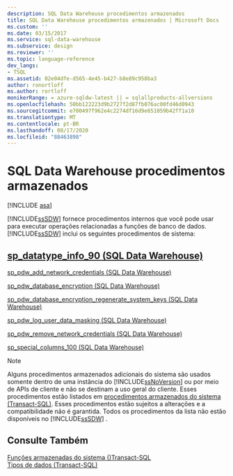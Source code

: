 ```yaml
---
description: SQL Data Warehouse procedimentos armazenados
title: SQL Data Warehouse procedimentos armazenados | Microsoft Docs
ms.custom: ''
ms.date: 03/15/2017
ms.service: sql-data-warehouse
ms.subservice: design
ms.reviewer: ''
ms.topic: language-reference
dev_langs:
- TSQL
ms.assetid: 02e04dfe-d565-4e45-b427-b8e89c958ba3
author: ronortloff
ms.author: rortloff
monikerRange: = azure-sqldw-latest || = sqlallproducts-allversions
ms.openlocfilehash: 50bb122223d9b2727f2d87fb076ac00fd46d0943
ms.sourcegitcommit: e700497f962e4c2274df16d9e651059b42ff1a10
ms.translationtype: MT
ms.contentlocale: pt-BR
ms.lasthandoff: 08/17/2020
ms.locfileid: "88463898"
---
```

# <a name="sql-data-warehouse-stored-procedures"></a>SQL Data Warehouse procedimentos armazenados
[!INCLUDE [asa](../../includes/applies-to-version/asa.md)]

  [!INCLUDE[ssSDW](../../includes/sssdw-md.md)] fornece procedimentos internos que você pode usar para executar operações relacionadas a funções de banco de dados. [!INCLUDE[ssSDW](../../includes/sssdw-md.md)] inclui os seguintes procedimentos de sistema:  
  
##  <a name="sp_datatype_info_90-40sql-data-warehouse41"></a><a name="AggregateFunctions"></a>[sp_datatype_info_90 &#40;SQL Data Warehouse&#41;](../../relational-databases/system-stored-procedures/sp-datatype-info-90-sql-data-warehouse.md)  
  
 [sp_pdw_add_network_credentials &#40;SQL Data Warehouse&#41;](../../relational-databases/system-stored-procedures/sp-pdw-add-network-credentials-sql-data-warehouse.md)  
  
 [sp_pdw_database_encryption &#40;SQL Data Warehouse&#41;](../../relational-databases/system-stored-procedures/sp-pdw-database-encryption-sql-data-warehouse.md)  
  
 [sp_pdw_database_encryption_regenerate_system_keys &#40;SQL Data Warehouse&#41;](../../relational-databases/system-stored-procedures/sp-pdw-database-encryption-regenerate-system-keys-sql-data-warehouse.md)  
  
 [sp_pdw_log_user_data_masking &#40;SQL Data Warehouse&#41;](../../relational-databases/system-stored-procedures/sp-pdw-log-user-data-masking-sql-data-warehouse.md)  
  
 [sp_pdw_remove_network_credentials &#40;SQL Data Warehouse&#41;](../../relational-databases/system-stored-procedures/sp-pdw-remove-network-credentials-sql-data-warehouse.md)  
  
 [sp_special_columns_100 &#40;SQL Data Warehouse&#41;](../../relational-databases/system-stored-procedures/sp-special-columns-100-sql-data-warehouse.md)  
  
> [!NOTE]  
>  Alguns procedimentos armazenados adicionais do sistema são usados somente dentro de uma instância do [!INCLUDE[ssNoVersion](../../includes/ssnoversion-md.md)] ou por meio de APIs de cliente e não se destinam a uso geral do cliente. Esses procedimentos estão listados em [procedimentos armazenados do sistema (Transact-SQL)](https://msdn.microsoft.com/library/ms187961.aspx). Esses procedimentos estão sujeitos a alterações e a compatibilidade não é garantida. Todos os procedimentos da lista não estão disponíveis no [!INCLUDE[ssSDW](../../includes/sssdw-md.md)] .  
  
## <a name="see-also"></a>Consulte Também  
 [Funções armazenadas do sistema &#40;&#41;Transact-SQL ](~/relational-databases/system-functions/system-functions-category-transact-sql.md)   
 [Tipos de dados &#40;Transact-SQL&#41;](../../t-sql/data-types/data-types-transact-sql.md)  
  
  
